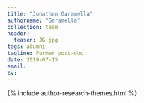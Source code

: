 ```yaml
---
title: "Jonathan Garamella"
authorname: "Garamella"
collection: team
header:
  teaser: JG.jpg
tags: alumni
tagline: Former post-doc
date: 2019-07-15
email: 
cv: 
---
```



{% include author-research-themes.html %}

